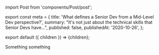import Post from 'components/Post/post';

export const meta = {
  title: 'What defines a Senior Dev from a Mid-Level Dev perspective?',
  summary: "It's not just about the technical skills that Senior Devs have...",
  published: false,
  publishedAt: '2020-10-26',
};

export default ({ children }) => <Post meta={meta}>{children}</Post>;

Something something

